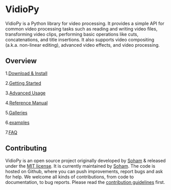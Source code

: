 # VidioPy

VidioPy is a Python library for video processing. It provides a simple API for common video processing tasks such as reading and writing video files, transforming video clips, performing basic operations like cuts, concatenations, and title insertions. It also supports video compositing (a.k.a. non-linear editing), advanced video effects, and video processing.

## Overview

1.[Download & Install](download_install.md)

2.[Getting Started](getting_started/quick_presentation.md)

3.[Advanced Usage](advanced_usage.md)

4.[Reference Manual](refrence_manual.md)

5.[Galleries](galleries.md)

6.[examples](examples.md)

7.[FAQ](faq.md)

## Contributing

VidioPy is an open source project originally developed by [Soham](https://github.com/SohamTilekar) & released under the [MIT license](https://opensource.org/licenses/MIT). It is currently maintained by [Soham](https://github.com/SohamTilekar). The code is hosted on Github, where you can push improvements, report bugs and ask for help.
We welcome all kinds of contributions, from code to documentation, to bug reports. Please read the [contribution guidelines](CONTRIBUTING.md) first.
